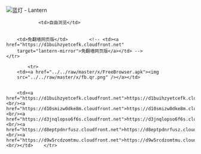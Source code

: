 

<img src="../../raw/master/x/8e0a2b81.c82003be.LanternYellow2.png" alt="蓝灯 - Lantern"/>
<table>
    <tr>
                
                <td>自由浏览</td>
        
        
        <td>免翻墙网页版</td>        <!-- <td><a href="https://d1buihzyetcefk.cloudfront.net"
        target="lantern-mirror">免翻墙网页版</a></td> -->
    </tr>
    
            <tr>
        <td><a href="../../raw/master/x/FreeBrowser.apk"><img
        src="../../raw/master/x/fb.qr.png" /></a></td>

        
        <td><a href="https://d1buihzyetcefk.cloudfront.net">https://d1buihzyetcefk.cloudfront.net</a><br/><a href="https://d10smizw0dke8m.cloudfront.net">https://d10smizw0dke8m.cloudfront.net</a><br/><a href="https://d3jnqlopso6f6s.cloudfront.net">https://d3jnqlopso6f6s.cloudfront.net</a><br/><a href="https://d8eptpdnrfusz.cloudfront.net">https://d8eptpdnrfusz.cloudfront.net</a><br/><a href="https://d9w5rcdzomtmu.cloudfront.net">https://d9w5rcdzomtmu.cloudfront.net</a><br/></td>    </tr>
</table>
